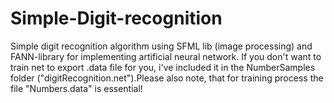 # Simple-Digit-recognition
Simple digit recognition algorithm using SFML lib (image processing) and FANN-library for implementing artificial neural network.
If you don't want to train net to export .data file for you, i've included it in the NumberSamples folder ("digitRecognition.net").Please also note, that for training process the file "Numbers.data" is essential!
